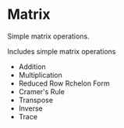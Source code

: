 # Matrix
Simple matrix operations.

Includes simple matrix operations
- Addition
- Multiplication
- Reduced Row Rchelon Form 
- Cramer's Rule
- Transpose
- Inverse
- Trace

